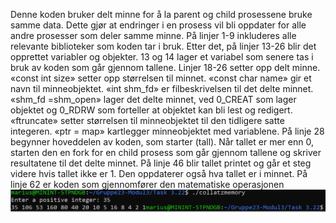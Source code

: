 Denne koden bruker delt minne for å la parent og child prosessene bruke samme data. Dette gjør at endringer i en prosess vil bli oppdater for alle andre prosesser som deler samme minne. På linjer 1-9 inkluderes alle relevante biblioteker som koden tar i bruk. Etter det, på linjer 13-26 blir det opprettet variabler og objekter. 13 og 14 lager et variabel som senere tas i bruk av koden som går gjennom tallene. Linjer 18-26 setter opp delt minne. «const int size» setter opp størrelsen til minnet. «const char name» gir et navn til minneobjektet. «int shm_fd» er filbeskrivelsen til det delte minnet. «shm_fd =shm_open» lager det delte minnet, ved 0_CREAT som lager objektet og 0_RDRW som forteller at objektet kan bli lest og redigert. «ftruncate» setter størrelsen til minneobjektet til den tidligere satte integeren. «ptr = map» kartlegger minneobjektet med variablene. På linje 28 begynner hoveddelen av koden, som starter (tall). Når tallet er mer enn 0, starten den en fork for en child prosess som går gjennom tallene og skriver resultatene til det delte minnet. På linje 46 blir tallet printet og går et steg videre hvis tallet ikke er 1. Den oppdaterer også hva tallet er i minnet. På linje 62 er koden som gjennomfører den matematiske operasjonen
![Image322](https://raw.githubusercontent.com/MariusUIA/Gruppe23-Modul3/main/Task%203.22/image1.png)
